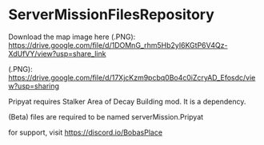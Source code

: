 # ServerMissionFilesRepository

Download the map image here (.PNG): https://drive.google.com/file/d/1DOMnG_rhm5Hb2yI6KGtP6V4Qz-XdUfVY/view?usp=share_link

(.PNG): https://drive.google.com/file/d/17XjcKzm9pcbq0Bo4c0iZcryAD_Efosdc/view?usp=sharing


Pripyat requires Stalker Area of Decay Building mod. It is a dependency.

(Beta) files are required to be named serverMission.Pripyat

for support, visit https://discord.io/BobasPlace
